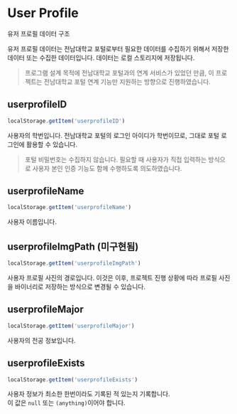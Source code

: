 # User Profile
유저 프로필 데이터 구조  

유저 프로필 데이터는 전남대학교 포털로부터 필요한 데이터를 수집하기 위해서 저장한 데이터 또는 수집한 데이터입니다. 데이터는 로컬 스토리지에 저장됩니다.  

> 프로그램 설계 목적에 전남대학교 포털과의 연계 서비스가 있었던 만큼, 이 프로젝트는 전남대학교 포털 연계 기능만 지원하는 방향으로 진행하였습니다.  

## userprofileID
```js
localStorage.getItem('userprofileID')
```
사용자의 학번입니다. 전남대학교 포털의 로그인 아이디가 학번이므로, 그대로 포털 로그인에 활용할 수 있습니다.  

> 포털 비밀번호는 수집하지 않습니다. 필요할 때 사용자가 직접 입력하는 방식으로 사용자 본인 인증 기능도 함께 수행하도록 의도하였습니다.  

## userprofileName
```js
localStorage.getItem('userprofileName')
```
사용자 이름입니다. 

## userprofileImgPath (미구현됨)
```js
localStorage.getItem('userprofileImgPath')
```
사용자 프로필 사진의 경로입니다. 이것은 이후, 프로젝트 진행 상황에 따라 프로필 사진을 바이너리로 저장하는 방식으로 변경될 수 있습니다.

## userprofileMajor
```js
localStorage.getItem('userprofileMajor')
```
사용자의 전공 정보입니다.

## userprofileExists
```js
localStorage.getItem('userprofileExists')
```
사용자 정보가 최소한 한번이라도 기록된 적 있는지 기록합니다.  
이 값은 `null` 또는 `(anything)`이어야 합니다.  
